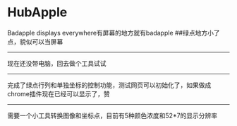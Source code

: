 # HubApple
Badapple displays everywhere有屏幕的地方就有badapple
##绿点地方小了点，貌似可以当屏幕
***
现在还没带电脑，回去做个工具试试
***
完成了绿点行列和单独坐标的控制功能，测试网页可以初始化了，如果做成chrome插件现在已经可以显示了，赞
***
需要一个小工具转换图像和坐标点，目前有5种颜色浓度和52*7的显示分辨率
